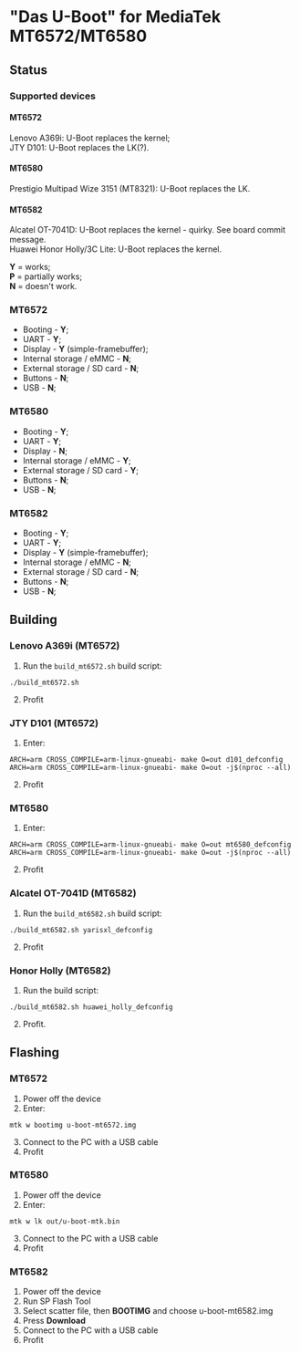 # "Das U-Boot" for MediaTek MT6572/MT6580
## Status
### Supported devices
#### MT6572
Lenovo A369i: U-Boot replaces the kernel;\
JTY D101: U-Boot replaces the LK(?).
#### MT6580
Prestigio Multipad Wize 3151 (MT8321): U-Boot replaces the LK.
#### MT6582
Alcatel OT-7041D: U-Boot replaces the kernel - quirky. See board commit message.\
Huawei Honor Holly/3C Lite: U-Boot replaces the kernel.

**Y** = works;\
**P** = partially works;\
**N** = doesn't work.

### MT6572
* Booting - **Y**;
* UART - **Y**;
* Display - **Y** (simple-framebuffer);
* Internal storage / eMMC - **N**;
* External storage / SD card - **N**;
* Buttons - **N**;
* USB - **N**;

### MT6580
* Booting - **Y**;
* UART - **Y**;
* Display - **N**;
* Internal storage / eMMC - **Y**;
* External storage / SD card - **Y**;
* Buttons - **N**;
* USB - **N**;

### MT6582
* Booting - **Y**;
* UART - **Y**;
* Display - **Y** (simple-framebuffer);
* Internal storage / eMMC - **N**;
* External storage / SD card - **N**;
* Buttons - **N**;
* USB - **N**;

## Building
### Lenovo A369i (MT6572)
1. Run the `build_mt6572.sh` build script:
```
./build_mt6572.sh
```
2. Profit

### JTY D101 (MT6572)
1. Enter:
```
ARCH=arm CROSS_COMPILE=arm-linux-gnueabi- make O=out d101_defconfig
ARCH=arm CROSS_COMPILE=arm-linux-gnueabi- make O=out -j$(nproc --all)
```
2. Profit

### MT6580
1. Enter:
```
ARCH=arm CROSS_COMPILE=arm-linux-gnueabi- make O=out mt6580_defconfig
ARCH=arm CROSS_COMPILE=arm-linux-gnueabi- make O=out -j$(nproc --all)
```
2. Profit

### Alcatel OT-7041D (MT6582)
1. Run the `build_mt6582.sh` build script:
```
./build_mt6582.sh yarisxl_defconfig
```
2. Profit
### Honor Holly (MT6582)
1. Run the build script:
```
./build_mt6582.sh huawei_holly_defconfig
```
2. Profit.

## Flashing
### MT6572
1. Power off the device
2. Enter:
```
mtk w bootimg u-boot-mt6572.img
```
3. Connect to the PC with a USB cable
4. Profit

### MT6580
1. Power off the device
2. Enter:
```
mtk w lk out/u-boot-mtk.bin
```
3. Connect to the PC with a USB cable
4. Profit

### MT6582
1. Power off the device
2. Run SP Flash Tool
3. Select scatter file, then **BOOTIMG** and choose u-boot-mt6582.img
4. Press **Download**
5. Connect to the PC with a USB cable
6. Profit
